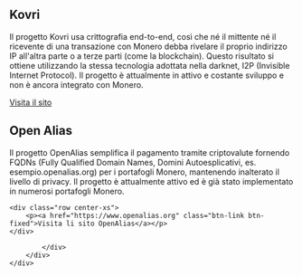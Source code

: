 <div class="site-wrap">
<section class="container">
    <div class="row">
        <div class="left half no-pad-sm col-lg-6 col-md-6 col-sm-12 col-xs-12">
            <div class="info-block">
                <div class="row center-xs">
                    <div class="col">
                        <h2>Kovri</h2>
                    </div>
                </div>
<div class="row start-xs monero-project" markdown="1">

Il progetto Kovri usa crittografia end-to-end, così che né il mittente né il ricevente di una transazione con Monero debba rivelare il proprio indirizzo IP all'altra parte o a terze parti (come la blockchain). Questo risultato si ottiene utilizzando la stessa tecnologia adottata nella darknet, I2P (Invisible Internet Protocol). Il progetto è attualmente in attivo e costante sviluppo e non è ancora integrato con Monero.

</div>
    <div class="row center-xs">
        <p><a href="https://www.getkovri.org" class="btn-link btn-fixed">Visita il sito</a></p>
    </div>
            </div>
        </div>
        <div class="right half col-lg-6 col-md-6 col-sm-12 col-xs-12">
            <div class="info-block">
                <div class="row center-xs">
                    <div class="col">
                        <h2>Open Alias</h2>
                    </div>
                </div>
<div class="row start-xs monero-project" markdown="1">

Il progetto OpenAlias semplifica il pagamento tramite criptovalute fornendo FQDNs (Fully Qualified Domain Names, Domini Autoesplicativi, es. esempio.openalias.org) per i portafogli Monero, mantenendo inalterato il livello di privacy. Il progetto è attualmente attivo ed è già stato implementato in numerosi portafogli Monero.



</div>

    <div class="row center-xs">
        <p><a href="https://www.openalias.org" class="btn-link btn-fixed">Visita li sito OpenAlias</a></p>
    </div>

            </div>
        </div>
    </div>
</section>
</div>
